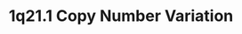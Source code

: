 ---
layout: cnv-page
title: "1q21.1 Copy Number Variation"
cnv: "1q21.1"
locus: 1q21.1
chromosome: 1
start: 145394955
end: 145807817
cytoband: "/assets/images/cytoband/1q21.1.png"
description: |
  The distal 1q21.1 copy number variation syndrome can result in the loss or duplication of up to 20 protein-coding genes.
pubmed_ids:
- 21348049
genes:
- HJV
- TXNIP
- POLR3GL
- ANKRD34A
- LIX1L
- RBM8A
- PEX11B
- ITGA10
- ANKRD35
- PIAS3
- NUDT17
- POLR3C
- RNF115
- CD160
- PDZK1
- GPR89A
wikipathways_id: WP5362
orphadata: 
  - orphacode: 250989
    description: |
      1q21.1 microdeletion syndrome is a newly described recurrent deletion syndrome with variable clinical manifestations but without the clinical picture of thrombocytopenia - absent radius (TAR) syndrome.
    pubmed_ids:
    - 31333129
    - 32961075
    cause: microdeletion
    omim: 
      - 612474 
    prevalence: It has been described in 46 patients to date.
  - orphacode: 250994 
    description: |
      1q21.1 microduplication syndrome is a rare partial autosomal trisomy/tetrasomy with incomplete penetrance and variable expression characterized by macrocephaly, developmental delay, intellectual disability, psychiatric disturbances (autism spectrum disorder, attention deficit hyperactivity disorder, schizophrenia, mood disorders) and mild facial dysmorphism (high forehead, hypertelorism). Other associated features include congenital heart defects, hypotonia, short stature, scoliosis.
    pubmed_ids:
    - 1619637
    - 34203304
    cause: microduplication 
    omim: 
      - 612475
    prevalence: <1 / 1 000 000
    
---